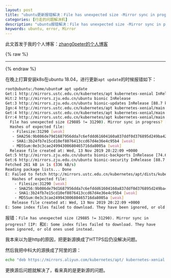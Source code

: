 ```yaml
---
layout: post
title: "ubuntu更新报错解决：File has unexpected size -Mirror sync in progress?"
categories: [行走的问题解决机]
description: "ubuntu报错解决：File has unexpected size -Mirror sync in progress?"
keywords: ubuntu, error, Mirror
---
```


此文首发于我的个人博客：[zhang0peter的个人博客](https://zhang0peter.com)         

{% raw %}
***          
{% endraw %}

在晚上打算安装k8s在ubuntu 18.04，进行更新`apt update`的时候报错如下：
```sh
root@ubuntu:/home/ubuntu# apt update
Get:1 http://mirrors.ustc.edu.cn/kubernetes/apt kubernetes-xenial InRelease [8,993 B]
Hit:2 http://mirrors.zju.edu.cn/ubuntu bionic InRelease    
Get:3 http://mirrors.zju.edu.cn/ubuntu bionic-updates InRelease [88.7 kB]
Ign:4 http://mirrors.ustc.edu.cn/kubernetes/apt kubernetes-xenial/main amd64 Packages
Get:4 http://mirrors.ustc.edu.cn/kubernetes/apt kubernetes-xenial/main amd64 Packages [31.3 kB]
Err:4 http://mirrors.ustc.edu.cn/kubernetes/apt kubernetes-xenial/main amd64 Packages     
  File has unexpected size (29885 != 31290). Mirror sync in progress? [IP: 202.141.176.110 80]
  Hashes of expected file:
   - Filesize:31290 [weak]
   - SHA256:9b086de79d1687956dda7c6efddd61604160a837ddf0d376895d249ba429809e
   - SHA1:3b24fb7e15cd10ef8076413ccd67d4e36e4c95b4 [weak]
   - MD5Sum:0e3c3cae24994300680465716da8005a [weak]
  Release file created at: Wed, 13 Nov 2019 20:22:09 +0000
Get:5 http://mirrors.zju.edu.cn/ubuntu bionic-backports InRelease [74.6 kB]               
Get:6 http://mirrors.zju.edu.cn/ubuntu bionic-security InRelease [88.7 kB]
Fetched 261 kB in 1s (336 kB/s)    
Reading package lists... Done
E: Failed to fetch http://mirrors.ustc.edu.cn/kubernetes/apt/dists/kubernetes-xenial/main/binary-amd64/Packages.gz  File has unexpected size (29885 != 31290). Mirror sync in progress? [IP: 202.141.176.110 80]
   Hashes of expected file:
    - Filesize:31290 [weak]
    - SHA256:9b086de79d1687956dda7c6efddd61604160a837ddf0d376895d249ba429809e
    - SHA1:3b24fb7e15cd10ef8076413ccd67d4e36e4c95b4 [weak]
    - MD5Sum:0e3c3cae24994300680465716da8005a [weak]
   Release file created at: Wed, 13 Nov 2019 20:22:09 +0000
E: Some index files failed to download. They have been ignored, or old ones used instead.

```
报错：`File has unexpected size (29885 != 31290). Mirror sync in progress? [IP: `和`E: Some index files failed to download. They have been ignored, or old ones used instead.`

我本来以为是http的原因，把更新源换成了HTTPS后仍没解决问题。

然后我把中科大的源换成了阿里的源：
```sh
echo "deb https://mirrors.aliyun.com/kubernetes/apt/ kubernetes-xenial main" > /etc/apt/sources.list.d/kubernetes.list
```
更换源后问题就解决了，看来真的是更新源的问题。
